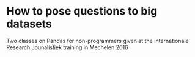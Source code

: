 # How to pose questions to big datasets

Two classes on Pandas for non-programmers given at the Internationale Research Jounalistiek training in Mechelen 2016
